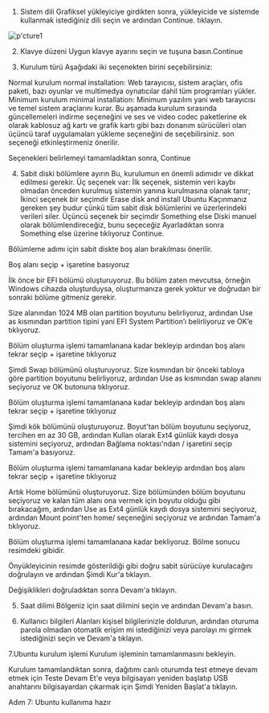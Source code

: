 1. Sistem dili
         Grafiksel yükleyiciye girdikten sonra, yükleyicide ve sistemde kullanmak istediğiniz dili seçin ve  ardından Continue. tıklayın.   


![p'cture1](https://github.com/user-attachments/assets/282f6868-a6ee-414b-997a-dec30ea5efdc)








2. Klavye düzeni
Uygun klavye ayarını seçin ve tuşuna basın.Continue

3. Kurulum türü
Aşağıdaki iki seçenekten birini seçebilirsiniz:

Normal kurulum normal installation: Web tarayıcısı, sistem araçları, ofis paketi, bazı oyunlar ve multimedya oynatıcılar dahil tüm programları yükler.
Minimum kurulum minimal installation: Minimum yazılım yani web tarayıcısı ve temel sistem araçlarını kurar.
Bu aşamada kurulum sırasında güncellemeleri indirme seçeneğini ve ses ve video codec paketlerine ek olarak kablosuz ağ kartı ve grafik kartı gibi bazı donanım sürücüleri olan üçüncü taraf uygulamaları yükleme seçeneğini de seçebilirsiniz. son seçeneği etkinleştirmeniz önerilir.

Seçenekleri belirlemeyi tamamladıktan sonra, Continue



4. Sabit diski bölümlere ayırın
Bu, kurulumun en önemli adımıdır ve dikkat edilmesi gerekir. Üç seçenek var:
İlk seçenek, sistemin veri kaybı olmadan önceden kurulmuş sistemin yanına kurulmasına olanak tanır;
İkinci seçenek bir seçimdir Erase disk and install Ubuntu Kaçınmanız gereken şey budur çünkü tüm sabit disk bölümlerini ve üzerlerindeki verileri siler.
Üçüncü seçenek bir seçimdir Something else Diski manuel olarak bölümlendireceğiz, bunu seçeceğiz
Ayarladıktan sonra Something else üzerine tıklıyoruz Continue.


Bölümleme adımı için sabit diskte boş alan bırakılması önerilir.





Boş alanı seçip + işaretine basıyoruz

İlk önce bir EFI bölümü oluşturuyoruz. Bu bölüm zaten mevcutsa, örneğin Windows cihazda oluşturduysa, oluşturmanıza gerek yoktur ve doğrudan bir sonraki bölüme gitmeniz gerekir.

Size alanından 1024 MB olan partition boyutunu belirliyoruz, ardından Use as kısmından partition tipini yani EFI System Partition’ı belirliyoruz ve OK’e tıklıyoruz.

Bölüm oluşturma işlemi tamamlanana kadar bekleyip ardından boş alanı tekrar seçip + işaretine tıklıyoruz

Şimdi Swap bölümünü oluşturuyoruz. Size kısmından bir önceki tabloya göre partition boyutunu belirliyoruz, ardından Use as kısmından swap alanını seçiyoruz ve OK butonuna tıklıyoruz.





Bölüm oluşturma işlemi tamamlanana kadar bekleyip ardından boş alanı tekrar seçip + işaretine tıklıyoruz

Şimdi kök bölümünü oluşturuyoruz. Boyut'tan bölüm boyutunu seçiyoruz, tercihen en az 30 GB, ardından Kullan olarak Ext4 günlük kaydı dosya sistemini seçiyoruz, ardından Bağlama noktası'ndan / işaretini seçip Tamam'a basıyoruz.


Bölüm oluşturma işlemi tamamlanana kadar bekleyip ardından boş alanı tekrar seçip + işaretine tıklıyoruz

Artık Home bölümünü oluşturuyoruz. Size bölümünden bölüm boyutunu seçiyoruz ve kalan tüm alanı ona vermek için boyutu olduğu gibi bırakacağım, ardından Use as Ext4 günlük kaydı dosya sistemini seçiyoruz, ardından Mount point'ten home/ seçeneğini seçiyoruz ve ardından Tamam'a tıklıyoruz.


Bölüm oluşturma işlemi tamamlanana kadar bekliyoruz. Bölme sonucu resimdeki gibidir.

Önyükleyicinin resimde gösterildiği gibi doğru sabit sürücüye kurulacağını doğrulayın ve ardından Şimdi Kur'a tıklayın.


Değişiklikleri doğruladıktan sonra Devam'a tıklayın.

5. Saat dilimi
Bölgeniz için saat dilimini seçin ve ardından Devam'a basın.

6. Kullanıcı bilgileri
Alanları kişisel bilgilerinizle doldurun, ardından oturuma parola olmadan otomatik erişim mi istediğinizi veya parolayı mı girmek istediğinizi seçin ve Devam'a tıklayın.

7.Ubuntu kurulum işlemi
Kurulum işleminin tamamlanmasını bekleyin.


Kurulum tamamlandıktan sonra, dağıtımı canlı oturumda test etmeye devam etmek için Teste Devam Et'e veya bilgisayarı yeniden başlatıp USB anahtarını bilgisayardan çıkarmak için Şimdi Yeniden Başlat'a tıklayın.


Adım 7: Ubuntu kullanıma hazır

